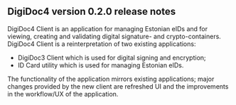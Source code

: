 DigiDoc4 version 0.2.0 release notes
--------------------------------------

DigiDoc4 Client is an application for managing Estonian eIDs and for viewing, creating and validating digital signature- and crypto-containers. DigiDoc4 Client is a reinterpretation of two existing applications:
- DigiDoc3 Client which is used for digital signing and encryption;
- ID Card utility which is used for managing Estonian eIDs.

The functionality of the application mirrors existing applications; major changes provided by the new client are refreshed UI and the improvements in the workflow/UX of the application.
